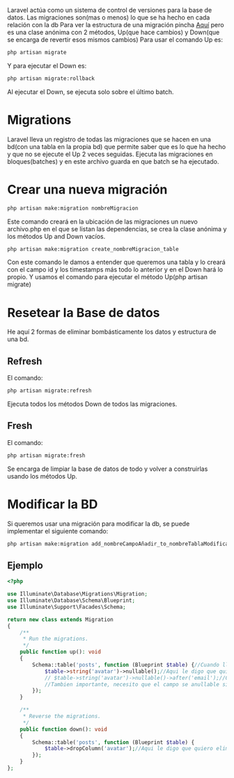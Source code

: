 Laravel actúa como un sistema de control de versiones para la base de datos.
Las migraciones son(mas o menos) lo que se ha hecho en cada relación con la db
Para ver la estructura de una migración pincha [Aquí](C:\xampp\htdocs\Laravel\blog\database\migrations\0001_01_01_000000_create_users_table.php) pero es una clase anónima con 2 métodos, Up(que hace cambios) y Down(que se encarga de revertir esos mismos cambios)
Para usar el comando Up es:
```cmd
php artisan migrate
```
Y para ejecutar el Down es:
```cmd
php artisan migrate:rollback
```
Al ejecutar el Down, se ejecuta solo sobre el último batch.

# Migrations
Laravel lleva un registro de todas las migraciones que se hacen en una bd(con una tabla en la propia bd) que permite saber que es lo que ha hecho y que no se ejecute el Up 2 veces seguidas.
Ejecuta las migraciones en bloques(batches) y en este archivo guarda en que batch se ha ejecutado.

# Crear una nueva migración
```cmd
php artisan make:migration nombreMigracion
```
Este comando creará en la ubicación de las migraciones un nuevo archivo.php en el que se listan las dependencias, se crea la clase anónima y los métodos Up and Down vacíos.
```cmd
php artisan make:migration create_nombreMigracion_table
```
Con este comando le damos a entender que queremos una tabla y lo creará con el campo id y los timestamps más todo lo anterior y en el Down hará lo propio.
Y usamos el comando para ejecutar el método Up(php artisan migrate)
# Resetear la Base de datos
He aquí 2 formas de eliminar bombásticamente los datos y estructura de una bd.
## Refresh
El comando:
```cmd
php artisan migrate:refresh
```
Ejecuta todos los métodos Down de todos las migraciones.
## Fresh
El comando:
```cmd
php artisan migrate:fresh
```
Se encarga de limpiar la base de datos de todo y volver a construirlas usando los métodos Up.
# Modificar la BD
Si queremos usar una migración para modificar la db, se puede implementar el siguiente comando:
```cmd
php artisan make:migration add_nombreCampoAñadir_to_nombreTablaModificar_table
```
## Ejemplo
```php
<?php

use Illuminate\Database\Migrations\Migration;
use Illuminate\Database\Schema\Blueprint;
use Illuminate\Support\Facades\Schema;

return new class extends Migration
{
    /**
     * Run the migrations.
     */
    public function up(): void
    {
        Schema::table('posts', function (Blueprint $table) {//Cuando llama aqui es que quiere modificar la tabla
            $table->string('avatar')->nullable();//Aqui le digo que quiero añadir un campo a la tabla posts
            // $table->string('avatar')->nullable()->after('email');//Con el after,le indico que quiero que en la bd se encuentre despues del email
            //Tambien importante, necesito que el campo se anullable si o si cuando ya hay registros establecidos porque si no dará error
        });
    }

    /**
     * Reverse the migrations.
     */
    public function down(): void
    {
        Schema::table('posts', function (Blueprint $table) {
            $table->dropColumn('avatar');//Aqui le digo que quiero eliminar un campo a la tabla posts
        });
    }
};

```
